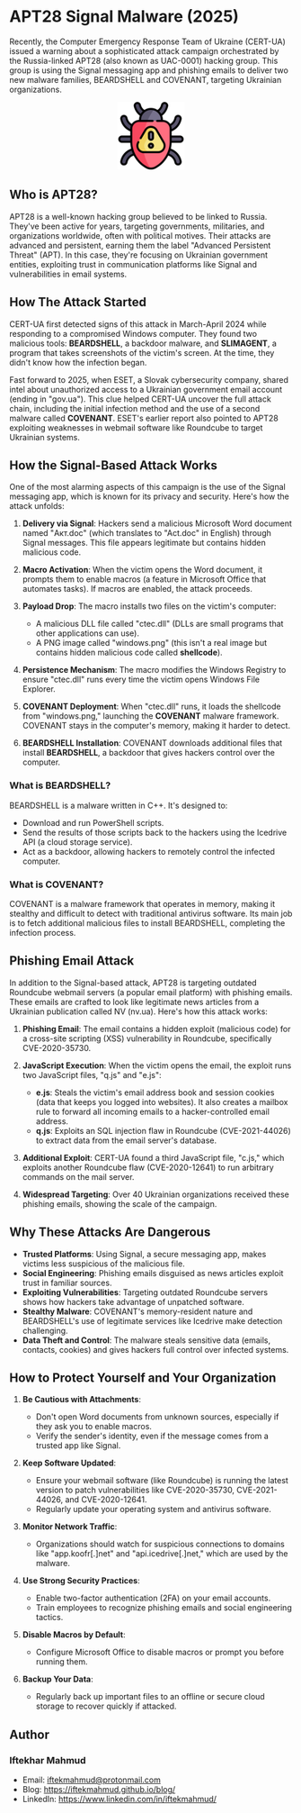 # APT28 Signal Malware (2025)

Recently, the Computer Emergency Response Team of Ukraine (CERT-UA) issued a warning about a sophisticated attack campaign orchestrated by the Russia-linked APT28 (also known as UAC-0001) hacking group. This group is using the Signal messaging app and phishing emails to deliver two new malware families, BEARDSHELL and COVENANT, targeting Ukrainian organizations.

<div style="text-align: center;">
  <img src="assets/images/bug.png" width="120">
</div>

## Who is APT28?

APT28 is a well-known hacking group believed to be linked to Russia. They've been active for years, targeting governments, militaries, and organizations worldwide, often with political motives. Their attacks are advanced and persistent, earning them the label "Advanced Persistent Threat" (APT). In this case, they're focusing on Ukrainian government entities, exploiting trust in communication platforms like Signal and vulnerabilities in email systems.

## How The Attack Started

CERT-UA first detected signs of this attack in March-April 2024 while responding to a compromised Windows computer. They found two malicious tools: **BEARDSHELL**, a backdoor malware, and **SLIMAGENT**, a program that takes screenshots of the victim's screen. At the time, they didn't know how the infection began.

Fast forward to 2025, when ESET, a Slovak cybersecurity company, shared intel about unauthorized access to a Ukrainian government email account (ending in "gov.ua"). This clue helped CERT-UA uncover the full attack chain, including the initial infection method and the use of a second malware called **COVENANT**. ESET's earlier report also pointed to APT28 exploiting weaknesses in webmail software like Roundcube to target Ukrainian systems.

## How the Signal-Based Attack Works

One of the most alarming aspects of this campaign is the use of the Signal messaging app, which is known for its privacy and security. Here's how the attack unfolds:

1. **Delivery via Signal**: Hackers send a malicious Microsoft Word document named "Акт.doc" (which translates to "Act.doc" in English) through Signal messages. This file appears legitimate but contains hidden malicious code.

2. **Macro Activation**: When the victim opens the Word document, it prompts them to enable macros (a feature in Microsoft Office that automates tasks). If macros are enabled, the attack proceeds.

3. **Payload Drop**: The macro installs two files on the victim's computer:
   - A malicious DLL file called "ctec.dll" (DLLs are small programs that other applications can use).
   - A PNG image called "windows.png" (this isn't a real image but contains hidden malicious code called **shellcode**).

4. **Persistence Mechanism**: The macro modifies the Windows Registry to ensure "ctec.dll" runs every time the victim opens Windows File Explorer.

5. **COVENANT Deployment**: When "ctec.dll" runs, it loads the shellcode from "windows.png," launching the **COVENANT** malware framework. COVENANT stays in the computer's memory, making it harder to detect.

6. **BEARDSHELL Installation**: COVENANT downloads additional files that install **BEARDSHELL**, a backdoor that gives hackers control over the computer.

### What is BEARDSHELL?

BEARDSHELL is a malware written in C++. It's designed to:
- Download and run PowerShell scripts.
- Send the results of those scripts back to the hackers using the Icedrive API (a cloud storage service).
- Act as a backdoor, allowing hackers to remotely control the infected computer.

### What is COVENANT?

COVENANT is a malware framework that operates in memory, making it stealthy and difficult to detect with traditional antivirus software. Its main job is to fetch additional malicious files to install BEARDSHELL, completing the infection process.

## Phishing Email Attack

In addition to the Signal-based attack, APT28 is targeting outdated Roundcube webmail servers (a popular email platform) with phishing emails. These emails are crafted to look like legitimate news articles from a Ukrainian publication called NV (nv.ua). Here's how this attack works:

1. **Phishing Email**: The email contains a hidden exploit (malicious code) for a cross-site scripting (XSS) vulnerability in Roundcube, specifically CVE-2020-35730.

2. **JavaScript Execution**: When the victim opens the email, the exploit runs two JavaScript files, "q.js" and "e.js":
   - **e.js**: Steals the victim's email address book and session cookies (data that keeps you logged into websites). It also creates a mailbox rule to forward all incoming emails to a hacker-controlled email address.
   - **q.js**: Exploits an SQL injection flaw in Roundcube (CVE-2021-44026) to extract data from the email server's database.

3. **Additional Exploit**: CERT-UA found a third JavaScript file, "c.js," which exploits another Roundcube flaw (CVE-2020-12641) to run arbitrary commands on the mail server.

4. **Widespread Targeting**: Over 40 Ukrainian organizations received these phishing emails, showing the scale of the campaign.

## Why These Attacks Are Dangerous

- **Trusted Platforms**: Using Signal, a secure messaging app, makes victims less suspicious of the malicious file.
- **Social Engineering**: Phishing emails disguised as news articles exploit trust in familiar sources.
- **Exploiting Vulnerabilities**: Targeting outdated Roundcube servers shows how hackers take advantage of unpatched software.
- **Stealthy Malware**: COVENANT's memory-resident nature and BEARDSHELL's use of legitimate services like Icedrive make detection challenging.
- **Data Theft and Control**: The malware steals sensitive data (emails, contacts, cookies) and gives hackers full control over infected systems.

## How to Protect Yourself and Your Organization

1. **Be Cautious with Attachments**:
   - Don't open Word documents from unknown sources, especially if they ask you to enable macros.
   - Verify the sender's identity, even if the message comes from a trusted app like Signal.

2. **Keep Software Updated**:
   - Ensure your webmail software (like Roundcube) is running the latest version to patch vulnerabilities like CVE-2020-35730, CVE-2021-44026, and CVE-2020-12641.
   - Regularly update your operating system and antivirus software.

3. **Monitor Network Traffic**:
   - Organizations should watch for suspicious connections to domains like "app.koofr[.]net" and "api.icedrive[.]net," which are used by the malware.

4. **Use Strong Security Practices**:
   - Enable two-factor authentication (2FA) on your email accounts.
   - Train employees to recognize phishing emails and social engineering tactics.

5. **Disable Macros by Default**:
   - Configure Microsoft Office to disable macros or prompt you before running them.

6. **Backup Your Data**:
   - Regularly back up important files to an offline or secure cloud storage to recover quickly if attacked.

## Author

### Iftekhar Mahmud

- Email: iftekmahmud@protonmail.com
- Blog: https://iftekmahmud.github.io/blog/
- LinkedIn: https://www.linkedin.com/in/iftekmahmud/
